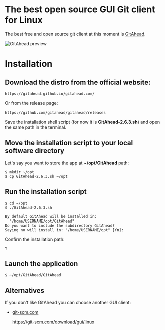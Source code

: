 
# The best open source GUI Git client for Linux

The best free and open source git client at this moment is [GitAhead](https://gitahead.github.io/gitahead.com/).

![GitAhead preview](https://gitahead.github.io/gitahead.com/images/dark@2x.png)

# Installation

## Download the distro from the official website:

    https://gitahead.github.io/gitahead.com/

Or from the release page:

    https://github.com/gitahead/gitahead/releases

Save the installation shell script (for now it is **GitAhead-2.6.3.sh**) and open the same path in the terminal.


## Move the installation script to your local software directory

Let's say you want to store the app at **~/opt/GitAhead** path:

    $ mkdir ~/opt
    $ cp GitAhead-2.6.3.sh ~/opt

## Run the installation script
    
    $ cd ~/opt
    $ ./GitAhead-2.6.3.sh
    
    By default GitAhead will be installed in:
      "/home/USERNAME/opt/GitAhead"
    Do you want to include the subdirectory GitAhead?
    Saying no will install in: "/home/USERNAME/opt" [Yn]:

Confirm the installation path:
    
    Y
## Launch the application
    
    $ ~/opt/GitAhead/GitAhead

## Alternatives

If you don't like GitAhead you can choose another GUI client:

- [git-scm.com](https://git-scm.com/download/gui/linux)
    
    https://git-scm.com/download/gui/linux



